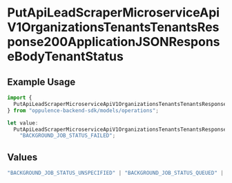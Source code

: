 # PutApiLeadScraperMicroserviceApiV1OrganizationsTenantsTenantsResponse200ApplicationJSONResponseBodyTenantStatus

## Example Usage

```typescript
import {
  PutApiLeadScraperMicroserviceApiV1OrganizationsTenantsTenantsResponse200ApplicationJSONResponseBodyTenantStatus,
} from "oppulence-backend-sdk/models/operations";

let value:
  PutApiLeadScraperMicroserviceApiV1OrganizationsTenantsTenantsResponse200ApplicationJSONResponseBodyTenantStatus =
    "BACKGROUND_JOB_STATUS_FAILED";
```

## Values

```typescript
"BACKGROUND_JOB_STATUS_UNSPECIFIED" | "BACKGROUND_JOB_STATUS_QUEUED" | "BACKGROUND_JOB_STATUS_IN_PROGRESS" | "BACKGROUND_JOB_STATUS_COMPLETED" | "BACKGROUND_JOB_STATUS_FAILED" | "BACKGROUND_JOB_STATUS_CANCELLED" | "BACKGROUND_JOB_STATUS_TIMED_OUT"
```